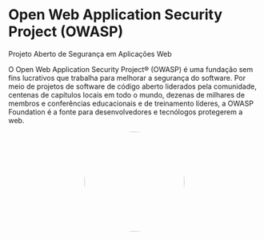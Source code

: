 # Open Web Application Security Project (OWASP)

Projeto Aberto de Segurança em Aplicações Web

O Open Web Application Security Project® (OWASP) é uma fundação sem fins lucrativos que trabalha para melhorar a segurança do software. Por meio de projetos de software de código aberto liderados pela comunidade, centenas de capítulos locais em todo o mundo, dezenas de milhares de membros e conferências educacionais e de treinamento líderes, a OWASP Foundation é a fonte para desenvolvedores e tecnólogos protegerem a web.

<div grid="~ cols-2">
<div></div>
<div style="text-align: center; margin: 0 auto">
    <Image style="border-radius: 50%" src="/owasp-logo-2.png" width="200" />
</div>
</div>